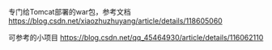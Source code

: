 专门给Tomcat部署的war包，参考文档
https://blog.csdn.net/xiaozhuzhuyang/article/details/118605060

可参考的小项目
https://blog.csdn.net/qq_45464930/article/details/116062110

